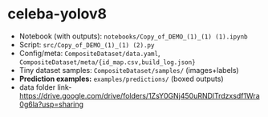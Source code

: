 # celeba-yolov8
- Notebook (with outputs): `notebooks/Copy_of_DEMO_(1)_(1) (1).ipynb`
- Script: `src/Copy_of_DEMO_(1)_(1) (2).py`
- Config/meta: `CompositeDataset/data.yaml`, `CompositeDataset/meta/{id_map.csv,build_log.json}`
- Tiny dataset samples: `CompositeDataset/samples/` (images+labels)
- **Prediction examples:** `examples/predictions/` (boxed outputs)
- data folder link- https://drive.google.com/drive/folders/1ZsY0GNj450uRNDlTrdzxsdf1Wra0g6la?usp=sharing 
